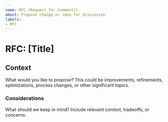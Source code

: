 ```yaml
---
name: RFC (Request for Comments)
about: Propose change or idea for discussion
labels:
- RFC
---
```


# RFC: [Title]

## Context

What would you like to propose? This could be improvements, refinements, optimizations, process changes, or other significant topics.

### Considerations

What should we keep in mind? Include relevant context, tradeoffs, or concerns.
